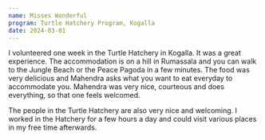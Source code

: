 ```yaml
---
name: Misses Wonderful
program: Turtle Hatchery Program, Kogalla
date: 2024-03-01
---
```


I volunteered one week in the Turtle Hatchery in Kogalla. It was a great experience. The accommodation is on a hill in Rumassala and you can walk to the Jungle Beach or the Peace Pagoda in a few minutes. The food was very delicious and Mahendra asks what you want to eat everyday to accommodate you. Mahendra was very nice, courteous and does everything, so that one feels welcomed.

The people in the Turtle Hatchery are also very nice and welcoming. I worked in the Hatchery for a few hours a day and could visit various places in my free time afterwards.
